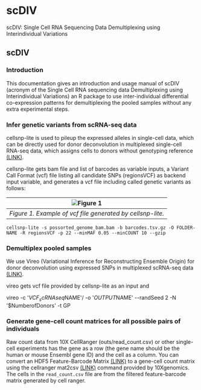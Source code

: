 # scDIV
scDIV: Single Cell RNA Sequencing Data Demultiplexing using Interindividual Variations

## **scDIV**

### Introduction 
This documentation gives an introduction and usage manual of scDIV (acronym of the Single Cell RNA sequencing data Demultiplexing using Interindividual Variations) an R package to use inter-individual differential co-expression patterns for demultiplexing the pooled samples without any extra experimental steps. 
<br />

### Infer genetic variants from scRNA-seq data 
cellsnp-lite is used to pileup the expressed alleles in single-cell data, which can be directly used for donor deconvolution in multiplexed single-cell RNA-seq data, which assigns cells to donors without genotyping reference [(LINK)](https://github.com/single-cell-genetics/cellsnp-lite). 

cellsnp-lite gets bam file and list of barcodes as variable inputs, a Variant Call Format (vcf) file listing all candidate SNPs (regionsVCF) as backend input variable, and generates a vcf file including called genetic variants as follows:

| ![Figure 1](https://github.com/isarnassiri/scDIV/tree/manual/cellsnp-lite.png) | 
|:--:| 
| *Figure 1. Example of vcf file generated by cellsnp-lite.* |

```{r,eval=FALSE}
cellsnp-lite -s possorted_genome_bam.bam -b barcodes.tsv.gz -O FOLDER-NAME -R regionsVCF -p 22 --minMAF 0.05 --minCOUNT 10 --gzip 
```

### Demultiplex pooled samples 
We use Vireo (Variational Inference for Reconstructing Ensemble Origin) for donor deconvolution using expressed SNPs in multiplexed scRNA-seq data [(LINK)](https://vireosnp.readthedocs.io/en/latest/).

vireo gets vcf file provided by cellsnp-lite as an input and 

vireo -c '$VCF_scRNAseq$NAME'/ -o '$OUTPUT$NAME' --randSeed 2 -N '$NumberofDonors' -t GP  


### Generate gene-cell count matrices for all possible pairs of individuals






Raw count data from 10X CellRanger (outs/read_count.csv) or other single-cell experiments has the gene as a row (the gene name should be the human or mouse Ensembl gene ID) and the cell as a column. You can convert an HDF5 Feature-Barcode Matrix [(LINK)](https://support.10xgenomics.com/single-cell-gene-expression/software/pipelines/latest/advanced/h5_matrices) to a gene-cell count matrix using the cellranger mat2csv [(LINK)](https://support.10xgenomics.com/single-cell-gene-expression/software/pipelines/latest/output/matrices#mat2csv) command provided by 10Xgenomics. The cells in the `read_count.csv` file are from the filtered feature-barcode matrix generated by cell ranger.

